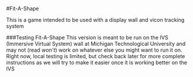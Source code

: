 #Fit-A-Shape

This is a game intended to be used with a display wall and vicon tracking system 

###Testing Fit-A-Shape
This version is meant to be run on the IVS (Immersive Virtual System) wall at Michigan Technological University and may not (read _won't_) work on whatever else you might want to run it on.
Right now, local testing is limited, but check back later for more complete instructions as we will try to make it easier once it is working better on the IVS
